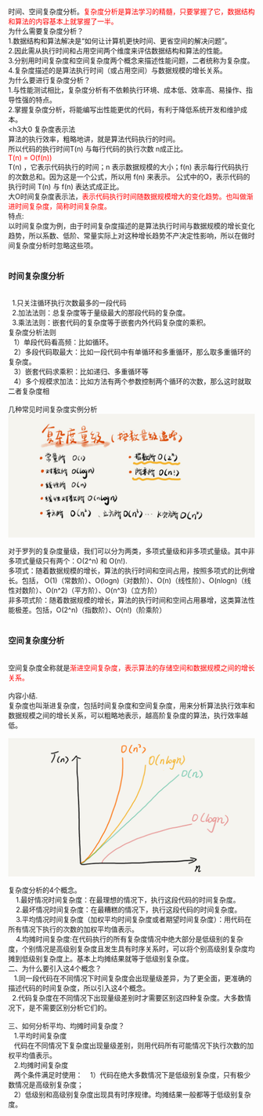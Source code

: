 时间、空间复杂度分析。<font color=red>复杂度分析是算法学习的精髓，只要掌握了它，数据结构和算法的内容基本上就掌握了一半。</font></br>
为什么需要复杂度分析？</br>
1.数据结构和算法解决是“如何让计算机更快时间、更省空间的解决问题”。</br>
2.因此需从执行时间和占用空间两个维度来评估数据结构和算法的性能。</br>
3.分别用时间复杂度和空间复杂度两个概念来描述性能问题，二者统称为复杂度。</br>
4.复杂度描述的是算法执行时间（或占用空间）与数据规模的增长关系。</br>
为什么要进行复杂度分析？</br>
1.与性能测试相比，复杂度分析有不依赖执行环境、成本低、效率高、易操作、指导性强的特点。</br>
2.掌握复杂度分析，将能编写出性能更优的代码，有利于降低系统开发和维护成本。</br>
<h3大0 复杂度表示法</h3></br>
算法的执行效率，粗略地讲，就是算法代码执行的时间。</br>
所以代码的执行时间T(n) 与每行代码的执行次数 n成正比。</br>
<font color=red> T(n) = O(f(n))</font></br>
T(n) ，它表示代码执行的时间；n 表示数据规模的大小；f(n) 表示每行代码执行的次数总和。因为这是一个公式，所以用 f(n) 来表示。 公式中的O，表示代码的执行时间 T(n) 与 f(n) 表达式成正比。</br>
大O时间复杂度表示法，<font color=red>表示代码执行时间随数据规模增大的变化趋势。也叫做渐进时间复杂度，简称时间复杂度。</font></br>
特点:</br>
以时间复杂度为例，由于时间复杂度描述的是算法执行时间与数据规模的增长变化趋势，所以系数、低阶、常量实际上对这种增长趋势不产决定性影响，所以在做时间复杂度分析时忽略这些项。</br>
</br>
<h3>时间复杂度分析</h3></br>
&nbsp;&nbsp;1.只关注循环执行次数最多的一段代码</br>
&nbsp;&nbsp;2.加法法则：总复杂度等于量级最大的那段代码的复杂度。</br>
&nbsp;&nbsp;3.乘法法则：嵌套代码的复杂度等于嵌套内外代码复杂度的乘积。</br>
复杂度分析法则</br>
 &nbsp; &nbsp;1）单段代码看高频：比如循环。</br>
 &nbsp; &nbsp;2）多段代码取最大：比如一段代码中有单循环和多重循环，那么取多重循环的复杂度。</br>
 &nbsp; &nbsp;3）嵌套代码求乘积：比如递归、多重循环等</br>
 &nbsp; &nbsp;4）多个规模求加法：比如方法有两个参数控制两个循环的次数，那么这时就取二者复杂度相</br>
  </br>
几种常见时间复杂度实例分析</br>
<img src ='https://github.com/XDingfh/DataStructureAndAlgorithm/blob/master/src/main/resources/images/GeekTime/201.png'>

对于罗列的复杂度量级，我们可以分为两类，多项式量级和非多项式量级。其中非多项式量级只有两个：O(2^n) 和 O(n!).</br>
多项式：随着数据规模的增长，算法的执行时间和空间占用，按照多项式的比例增长。包括，
O(1)（常数阶）、O(logn)（对数阶）、O(n)（线性阶）、O(nlogn)（线性对数阶）、O(n^2)（平方阶）、O(n^3)（立方阶）</br>
非多项式阶：随着数据规模的增长，算法的执行时间和空间占用暴增，这类算法性能极差。包括，O(2^n)（指数阶）、O(n!)（阶乘阶）</br>
</br>

<h3>空间复杂度分析</h3></br>
空间复杂度全称就是<font color=red>渐进空间复杂度，表示算法的存储空间和数据规模之间的增长关系。</font></br>

</br>
内容小结.</br>
复杂度也叫渐进复杂度，包括时间复杂度和空间复杂度，用来分析算法执行效率和数据规模之间的增长关系，可以粗略地表示，越高阶复杂度的算法，执行效率越低。</br>
</br>
<img src ='https://github.com/XDingfh/DataStructureAndAlgorithm/blob/master/src/main/resources/images/GeekTime/202.png'>


复杂度分析的4个概念。</br>
   &nbsp; &nbsp;  1.最好情况时间复杂度：在最理想的情况下，执行这段代码的时间复杂度。</br>
   &nbsp; &nbsp;  2.最坏情况时间复杂度：在最糟糕的情况下，执行这段代码的时间复杂度。</br>
    &nbsp; &nbsp; 3.平均情况时间复杂度（加权平均时间复杂度或者期望时间复杂度）：用代码在所有情况下执行的次数的加权平均值表示。</br>
   &nbsp; &nbsp;  4.均摊时间复杂度:在代码执行的所有复杂度情况中绝大部分是低级别的复杂度，个别情况是高级别复杂度且发生具有时序关系时，可以将个别高级别复杂度均摊到低级别复杂度上。基本上均摊结果就等于低级别复杂度。</br>
二、为什么要引入这4个概念？</br>
 &nbsp; &nbsp;1.同一段代码在不同情况下时间复杂度会出现量级差异，为了更全面，更准确的描述代码的时间复杂度，所以引入这4个概念。</br>
  &nbsp;&nbsp;2.代码复杂度在不同情况下出现量级差别时才需要区别这四种复杂度。大多数情况下，是不需要区别分析它们的。</br>
</br>
三、如何分析平均、均摊时间复杂度？</br>
 &nbsp; &nbsp;1.平均时间复杂度</br>
 &nbsp; &nbsp;代码在不同情况下复杂度出现量级差别，则用代码所有可能情况下执行次数的加权平均值表示。</br>
 &nbsp; &nbsp;2.均摊时间复杂度</br>
 &nbsp; &nbsp;两个条件满足时使用： 
 &nbsp; &nbsp;1）代码在绝大多数情况下是低级别复杂度，只有极少数情况是高级别复杂度；</br>
 &nbsp; &nbsp;2）低级别和高级别复杂度出现具有时序规律。均摊结果一般都等于低级别复杂度。</br>
